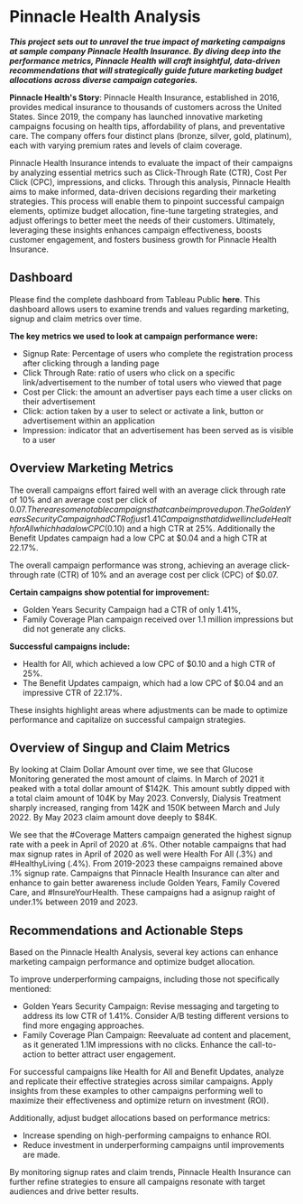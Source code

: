 # Pinnacle Health Analysis

**_This project sets out to unravel the true impact of marketing campaigns at sample company Pinnacle Health Insurance. By diving deep into the performance metrics, Pinnacle Health will craft insightful, data-driven recommendations that will strategically guide future marketing budget allocations across diverse campaign categories._**

**Pinnacle Health's Story**: Pinnacle Health Insurance, established in 2016, provides medical insurance to thousands of customers across the United States. Since 2019, the company has launched innovative marketing campaigns focusing on health tips, affordability of plans, and preventative care. The company offers four distinct plans (bronze, silver, gold, platinum), each with varying premium rates and levels of claim coverage.

Pinnacle Health Insurance intends to evaluate the impact of their campaigns by analyzing essential metrics such as Click-Through Rate (CTR), Cost Per Click (CPC), impressions, and clicks. Through this analysis, Pinnacle Health aims to make informed, data-driven decisions regarding their marketing strategies. This process will enable them to pinpoint successful campaign elements, optimize budget allocation, fine-tune targeting strategies, and adjust offerings to better meet the needs of their customers. Ultimately, leveraging these insights enhances campaign effectiveness, boosts customer engagement, and fosters business growth for Pinnacle Health Insurance.
  
## Dashboard

Please find the complete dashboard from Tableau Public **here**. This dashboard allows users to examine trends and values regarding marketing, signup and claim metrics over time.

**The key metrics we used to look at campaign performance were:**
- Signup Rate: Percentage of users who complete the registration process after clicking through a landing page
- Click Through Rate: ratio of users who click on a specific link/advertisement to the number of total users who viewed that page
- Cost per Click: the amount an advertiser pays each time a user clicks on their advertisement
- Click: action taken by a user to select or activate a link, button or advertisement within an application
- Impression: indicator that an advertisement has been served as is visible to a user

## Overview Marketing Metrics

The overall campaigns effort faired well with an average click through rate of 10% and an average cost per click of $0.07. There are some notable campaigns that can be improved upon. The Golden Years Security Campaign had CTR of just 1.41% and the Family Coverage Plan campaign had over 1.1M impressions and no clicks.
Campaigns that did well include Health for All which had a low CPC ($0.10) and a high CTR at 25%. Additionally the Benefit Updates campaign had a low CPC at $0.04 and a high CTR at 22.17%.

The overall campaign performance was strong, achieving an average click-through rate (CTR) of 10% and an average cost per click (CPC) of $0.07.

**Certain campaigns show potential for improvement:**
- Golden Years Security Campaign had a CTR of only 1.41%,
- Family Coverage Plan campaign received over 1.1 million impressions but did not generate any clicks.

**Successful campaigns include:**
- Health for All, which achieved a low CPC of $0.10 and a high CTR of 25%.
- The Benefit Updates campaign, which had a low CPC of $0.04 and an impressive CTR of 22.17%.

These insights highlight areas where adjustments can be made to optimize performance and capitalize on successful campaign strategies.

## Overview of Singup and Claim Metrics

By looking at Claim Dollar Amount over time, we see that Glucose Monitoring generated the most amount of claims. In March of 2021 it peaked with a total dollar amount of $142K. This amount subtly dipped with a total claim amount of 104K by May 2023.
Conversly, Dialysis Treatment sharply increased, ranging from 142K and 150K between March and July 2022. By May 2023 claim amount dove deeply to $84K.

We see that the #Coverage Matters campaign generated the highest signup rate with a peek in April of 2020 at .6%.  Other notable campaigns that had max signup rates in April of 2020 as well were Health For All (.3%) and #HealthyLiving (.4%). From 2019-2023 these campaigns remained above .1% signup rate.
Campaigns that Pinnacle Health Insurance can alter and enhance to gain better awareness include Golden Years, Family Covered Care, and #InsureYourHealth. These campaigns had a asignup raight of under.1% between 2019 and 2023. 

## Recommendations and Actionable Steps

Based on the Pinnacle Health Analysis, several key actions can enhance marketing campaign performance and optimize budget allocation.

To improve underperforming campaigns, including those not specifically mentioned:

- Golden Years Security Campaign: Revise messaging and targeting to address its low CTR of 1.41%. Consider A/B testing different versions to find more engaging approaches.
- Family Coverage Plan Campaign: Reevaluate ad content and placement, as it generated 1.1M impressions with no clicks. Enhance the call-to-action to better attract user engagement.

For successful campaigns like Health for All and Benefit Updates, analyze and replicate their effective strategies across similar campaigns. Apply insights from these examples to other campaigns performing well to maximize their effectiveness and optimize return on investment (ROI).

Additionally, adjust budget allocations based on performance metrics:

- Increase spending on high-performing campaigns to enhance ROI.
- Reduce investment in underperforming campaigns until improvements are made.

By monitoring signup rates and claim trends, Pinnacle Health Insurance can further refine strategies to ensure all campaigns resonate with target audiences and drive better results.
